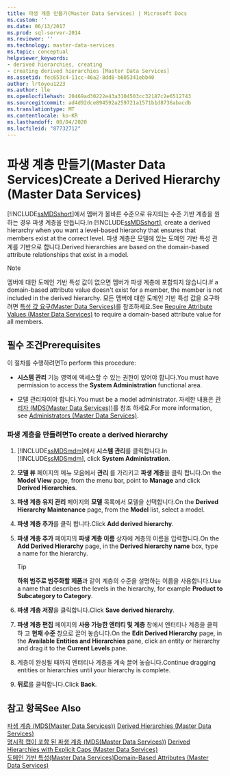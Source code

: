 ```yaml
---
title: 파생 계층 만들기(Master Data Services) | Microsoft Docs
ms.custom: ''
ms.date: 06/13/2017
ms.prod: sql-server-2014
ms.reviewer: ''
ms.technology: master-data-services
ms.topic: conceptual
helpviewer_keywords:
- derived hierarchies, creating
- creating derived hierarchies [Master Data Services]
ms.assetid: fec653c4-11cc-46a2-8dd8-b605341ebb40
author: lrtoyou1223
ms.author: lle
ms.openlocfilehash: 20469ad30222e43a3104503cc32187c2e6512743
ms.sourcegitcommit: ad4d92dce894592a259721a1571b1d8736abacdb
ms.translationtype: MT
ms.contentlocale: ko-KR
ms.lasthandoff: 08/04/2020
ms.locfileid: "87732712"
---
```

# <a name="create-a-derived-hierarchy-master-data-services"></a><span data-ttu-id="00d86-102">파생 계층 만들기(Master Data Services)</span><span class="sxs-lookup"><span data-stu-id="00d86-102">Create a Derived Hierarchy (Master Data Services)</span></span>
  <span data-ttu-id="00d86-103">[!INCLUDE[ssMDSshort](../includes/ssmdsshort-md.md)]에서 멤버가 올바른 수준으로 유지되는 수준 기반 계층을 원하는 경우 파생 계층을 만듭니다.</span><span class="sxs-lookup"><span data-stu-id="00d86-103">In [!INCLUDE[ssMDSshort](../includes/ssmdsshort-md.md)], create a derived hierarchy when you want a level-based hierarchy that ensures that members exist at the correct level.</span></span> <span data-ttu-id="00d86-104">파생 계층은 모델에 있는 도메인 기반 특성 관계를 기반으로 합니다.</span><span class="sxs-lookup"><span data-stu-id="00d86-104">Derived hierarchies are based on the domain-based attribute relationships that exist in a model.</span></span>  
  
> [!NOTE]  
>  <span data-ttu-id="00d86-105">멤버에 대한 도메인 기반 특성 값이 없으면 멤버가 파생 계층에 포함되지 않습니다.</span><span class="sxs-lookup"><span data-stu-id="00d86-105">If a domain-based attribute value doesn't exist for a member, the member is not included in the derived hierarchy.</span></span> <span data-ttu-id="00d86-106">모든 멤버에 대한 도메인 기반 특성 값을 요구하려면 [특성 값 요구&#40;Master Data Services&#41;](require-attribute-values-master-data-services.md)를 참조하세요.</span><span class="sxs-lookup"><span data-stu-id="00d86-106">See [Require Attribute Values &#40;Master Data Services&#41;](require-attribute-values-master-data-services.md) to require a domain-based attribute value for all members.</span></span>  
  
## <a name="prerequisites"></a><span data-ttu-id="00d86-107">필수 조건</span><span class="sxs-lookup"><span data-stu-id="00d86-107">Prerequisites</span></span>  
 <span data-ttu-id="00d86-108">이 절차를 수행하려면</span><span class="sxs-lookup"><span data-stu-id="00d86-108">To perform this procedure:</span></span>  
  
-   <span data-ttu-id="00d86-109">**시스템 관리** 기능 영역에 액세스할 수 있는 권한이 있어야 합니다.</span><span class="sxs-lookup"><span data-stu-id="00d86-109">You must have permission to access the **System Administration** functional area.</span></span>  
  
-   <span data-ttu-id="00d86-110">모델 관리자여야 합니다.</span><span class="sxs-lookup"><span data-stu-id="00d86-110">You must be a model administrator.</span></span> <span data-ttu-id="00d86-111">자세한 내용은 [관리자 &#40;MDS(Master Data Services)&#41;](../../2014/master-data-services/administrators-master-data-services.md)를 참조 하세요.</span><span class="sxs-lookup"><span data-stu-id="00d86-111">For more information, see [Administrators &#40;Master Data Services&#41;](../../2014/master-data-services/administrators-master-data-services.md).</span></span>  
  
### <a name="to-create-a-derived-hierarchy"></a><span data-ttu-id="00d86-112">파생 계층을 만들려면</span><span class="sxs-lookup"><span data-stu-id="00d86-112">To create a derived hierarchy</span></span>  
  
1.  <span data-ttu-id="00d86-113">[!INCLUDE[ssMDSmdm](../includes/ssmdsmdm-md.md)]에서 **시스템 관리**를 클릭합니다.</span><span class="sxs-lookup"><span data-stu-id="00d86-113">In [!INCLUDE[ssMDSmdm](../includes/ssmdsmdm-md.md)], click **System Administration**.</span></span>  
  
2.  <span data-ttu-id="00d86-114">**모델 뷰** 페이지의 메뉴 모음에서 **관리** 를 가리키고 **파생 계층**을 클릭 합니다.</span><span class="sxs-lookup"><span data-stu-id="00d86-114">On the **Model View** page, from the menu bar, point to **Manage** and click **Derived Hierarchies**.</span></span>  
  
3.  <span data-ttu-id="00d86-115">**파생 계층 유지 관리** 페이지의 **모델** 목록에서 모델을 선택합니다.</span><span class="sxs-lookup"><span data-stu-id="00d86-115">On the **Derived Hierarchy Maintenance** page, from the **Model** list, select a model.</span></span>  
  
4.  <span data-ttu-id="00d86-116">**파생 계층 추가**를 클릭 합니다.</span><span class="sxs-lookup"><span data-stu-id="00d86-116">Click **Add derived hierarchy**.</span></span>  
  
5.  <span data-ttu-id="00d86-117">**파생 계층 추가** 페이지의 **파생 계층 이름** 상자에 계층의 이름을 입력합니다.</span><span class="sxs-lookup"><span data-stu-id="00d86-117">On the **Add Derived Hierarchy** page, in the **Derived hierarchy name** box, type a name for the hierarchy.</span></span>  
  
    > [!TIP]  
    >  <span data-ttu-id="00d86-118">**하위 범주로 범주화할 제품**과 같이 계층의 수준을 설명하는 이름을 사용합니다.</span><span class="sxs-lookup"><span data-stu-id="00d86-118">Use a name that describes the levels in the hierarchy, for example **Product to Subcategory to Category**.</span></span>  
  
6.  <span data-ttu-id="00d86-119">**파생 계층 저장**을 클릭합니다.</span><span class="sxs-lookup"><span data-stu-id="00d86-119">Click **Save derived hierarchy**.</span></span>  
  
7.  <span data-ttu-id="00d86-120">**파생 계층 편집** 페이지의 **사용 가능한 엔터티 및 계층** 창에서 엔터티나 계층을 클릭 하 고 **현재 수준** 창으로 끌어 놓습니다.</span><span class="sxs-lookup"><span data-stu-id="00d86-120">On the **Edit Derived Hierarchy** page, in the **Available Entities and Hierarchies** pane, click an entity or hierarchy and drag it to the **Current Levels** pane.</span></span>  
  
8.  <span data-ttu-id="00d86-121">계층이 완성될 때까지 엔터티나 계층을 계속 끌어 놓습니다.</span><span class="sxs-lookup"><span data-stu-id="00d86-121">Continue dragging entities or hierarchies until your hierarchy is complete.</span></span>  
  
9. <span data-ttu-id="00d86-122">**뒤로**를 클릭합니다.</span><span class="sxs-lookup"><span data-stu-id="00d86-122">Click **Back**.</span></span>  
  
## <a name="see-also"></a><span data-ttu-id="00d86-123">참고 항목</span><span class="sxs-lookup"><span data-stu-id="00d86-123">See Also</span></span>  
 <span data-ttu-id="00d86-124">[파생 계층 &#40;MDS(Master Data Services)&#41;](../../2014/master-data-services/derived-hierarchies-master-data-services.md) </span><span class="sxs-lookup"><span data-stu-id="00d86-124">[Derived Hierarchies &#40;Master Data Services&#41;](../../2014/master-data-services/derived-hierarchies-master-data-services.md) </span></span>  
 <span data-ttu-id="00d86-125">[명시적 캡이 포함 된 파생 계층 &#40;MDS(Master Data Services)&#41;](../../2014/master-data-services/derived-hierarchies-with-explicit-caps-master-data-services.md) </span><span class="sxs-lookup"><span data-stu-id="00d86-125">[Derived Hierarchies with Explicit Caps &#40;Master Data Services&#41;](../../2014/master-data-services/derived-hierarchies-with-explicit-caps-master-data-services.md) </span></span>  
 [<span data-ttu-id="00d86-126">도메인 기반 특성&#40;Master Data Services&#41;</span><span class="sxs-lookup"><span data-stu-id="00d86-126">Domain-Based Attributes &#40;Master Data Services&#41;</span></span>](../../2014/master-data-services/domain-based-attributes-master-data-services.md)  
  
  

